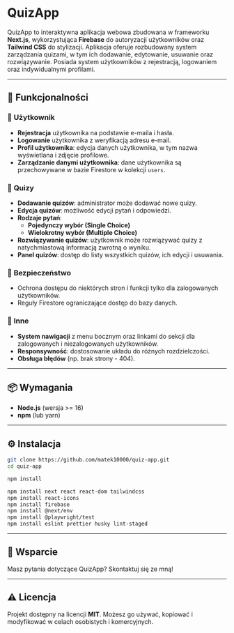 
# QuizApp

QuizApp to interaktywna aplikacja webowa zbudowana w frameworku **Next.js**, wykorzystująca **Firebase** do autoryzacji użytkowników oraz **Tailwind CSS** do stylizacji. Aplikacja oferuje rozbudowany system zarządzania quizami, w tym ich dodawanie, edytowanie, usuwanie oraz rozwiązywanie. Posiada system użytkowników z rejestracją, logowaniem oraz indywidualnymi profilami.

---

## 🚀 **Funkcjonalności**

### 🔹 **Użytkownik**
- **Rejestracja** użytkownika na podstawie e-maila i hasła.
- **Logowanie** użytkownika z weryfikacją adresu e-mail.
- **Profil użytkownika**: edycja danych użytkownika, w tym nazwa wyświetlana i zdjęcie profilowe.
- **Zarządzanie danymi użytkownika**: dane użytkownika są przechowywane w bazie Firestore w kolekcji `users`.

### 🔹 **Quizy**
- **Dodawanie quizów**: administrator może dodawać nowe quizy.
- **Edycja quizów**: możliwość edycji pytań i odpowiedzi.
- **Rodzaje pytań**:
  - **Pojedynczy wybór (Single Choice)**
  - **Wielokrotny wybór (Multiple Choice)**
- **Rozwiązywanie quizów**: użytkownik może rozwiązywać quizy z natychmiastową informacją zwrotną o wyniku.
- **Panel quizów**: dostęp do listy wszystkich quizów, ich edycji i usuwania.

### 🔹 **Bezpieczeństwo**
- Ochrona dostępu do niektórych stron i funkcji tylko dla zalogowanych użytkowników.
- Reguły Firestore ograniczające dostęp do bazy danych.

### 🔹 **Inne**
- **System nawigacji** z menu bocznym oraz linkami do sekcji dla zalogowanych i niezalogowanych użytkowników.
- **Responsywność**: dostosowanie układu do różnych rozdzielczości.
- **Obsługa błędów** (np. brak strony - 404).

---

## 📦 **Wymagania**
- **Node.js** (wersja >= 16)
- **npm** (lub yarn)

---

## ⚙️ **Instalacja**

```bash
git clone https://github.com/matek10000/quiz-app.git
cd quiz-app

npm install

npm install next react react-dom tailwindcss
npm install react-icons
npm install firebase
npm install @next/env
npm install @playwright/test
npm install eslint prettier husky lint-staged
```

---

## 🤝 **Wsparcie**
Masz pytania dotyczące QuizApp? Skontaktuj się ze mną!

---

## ⚠️ **Licencja**
Projekt dostępny na licencji **MIT**. Możesz go używać, kopiować i modyfikować w celach osobistych i komercyjnych.

